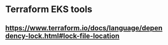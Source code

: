 # Terraform EKS tools

## https://www.terraform.io/docs/language/dependency-lock.html#lock-file-location
